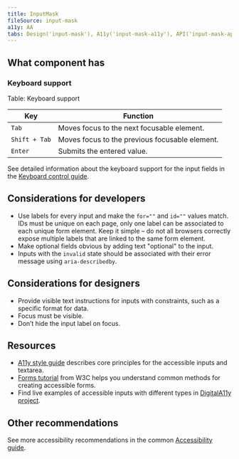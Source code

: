 ```yaml
---
title: InputMask
fileSource: input-mask
a11y: AA
tabs: Design('input-mask'), A11y('input-mask-a11y'), API('input-mask-api'), Example('input-mask-code'), Changelog('input-mask-changelog')
---
```


## What component has

### Keyboard support

Table: Keyboard support

| Key           | Function                                       |
| ------------- | ---------------------------------------------- |
| `Tab` | Moves focus to the next focusable element.     |
| `Shift + Tab` | Moves focus to the previous focusable element. |
| `Enter` | Submits the entered value.                     |

See detailed information about the keyboard support for the input fields in the [Keyboard control guide](/core-principles/a11y/a11y-keyboard#input-and-textarea).

## Considerations for developers

- Use labels for every input and make the `for=""` and `id=""` values match. IDs must be unique on each page, only one label can be associated to each unique form element. Keep it simple – do not all browsers correctly expose multiple labels that are linked to the same form element.
- Make optional fields obvious by adding text "optional" to the input.
- Inputs with the `invalid` state should be associated with their error message using `aria-describedby`.

## Considerations for designers

* Provide visible text instructions for inputs with constraints, such as a specific format for data.
* Focus must be visible.
* Don’t hide the input label on focus.

## Resources

* [A11y style guide](https://a11y-style-guide.com/style-guide/section-forms.html#kssref-forms-text-fields) describes core principles for the accessible inputs and textarea.
* [Forms tutorial](https://www.w3.org/WAI/tutorials/forms/) from W3C helps you understand common methods for creating accessible forms.
* Find live examples of accessible inputs with different types in [DigitalA11y project](https://www.digitala11y.com/demos/accessibility-of-html-input-types-examples/).

## Other recommendations

See more accessibility recommendations in the common [Accessibility guide](/core-principles/a11y/a11y).

<!--@include: ./input-mask-a11y-report.md-->
